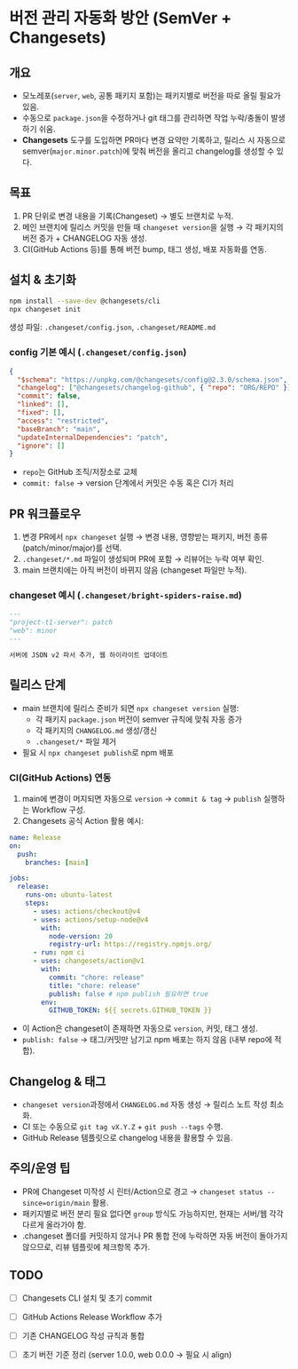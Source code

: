 # 버전 관리 자동화 방안 (SemVer + Changesets)

## 개요
- 모노레포(`server`, `web`, 공통 패키지 포함)는 패키지별로 버전을 따로 올릴 필요가 있음.
- 수동으로 `package.json`을 수정하거나 git 태그를 관리하면 작업 누락/충돌이 발생하기 쉬움.
- **Changesets** 도구를 도입하면 PR마다 변경 요약만 기록하고, 릴리스 시 자동으로 semver(`major.minor.patch`)에 맞춰 버전을 올리고 changelog를 생성할 수 있다.

## 목표
1. PR 단위로 변경 내용을 기록(Changeset) → 별도 브랜치로 누적.
2. 메인 브랜치에 릴리스 커밋을 만들 때 `changeset version`을 실행 → 각 패키지의 버전 증가 + CHANGELOG 자동 생성.
3. CI(GitHub Actions 등)를 통해 버전 bump, 태그 생성, 배포 자동화를 연동.

## 설치 & 초기화
```bash
npm install --save-dev @changesets/cli
npx changeset init
```

생성 파일: `.changeset/config.json`, `.changeset/README.md`

### config 기본 예시 (`.changeset/config.json`)
```json
{
  "$schema": "https://unpkg.com/@changesets/config@2.3.0/schema.json",
  "changelog": ["@changesets/changelog-github", { "repo": "ORG/REPO" }],
  "commit": false,
  "linked": [],
  "fixed": [],
  "access": "restricted",
  "baseBranch": "main",
  "updateInternalDependencies": "patch",
  "ignore": []
}
```
- `repo`는 GitHub 조직/저장소로 교체
- `commit: false` → version 단계에서 커밋은 수동 혹은 CI가 처리

## PR 워크플로우
1. 변경 PR에서 `npx changeset` 실행 → 변경 내용, 영향받는 패키지, 버전 종류(patch/minor/major)를 선택.
2. `.changeset/*.md` 파일이 생성되며 PR에 포함 → 리뷰어는 누락 여부 확인.
3. main 브랜치에는 아직 버전이 바뀌지 않음 (changeset 파일만 누적).

### changeset 예시 (`.changeset/bright-spiders-raise.md`)
```md
---
"project-t1-server": patch
"web": minor
---

서버에 JSON v2 파서 추가, 웹 하이라이트 업데이트
```

## 릴리스 단계
- main 브랜치에 릴리스 준비가 되면 `npx changeset version` 실행:
  - 각 패키지 `package.json` 버전이 semver 규칙에 맞춰 자동 증가
  - 각 패키지의 `CHANGELOG.md` 생성/갱신
  - `.changeset/*` 파일 제거
- 필요 시 `npx changeset publish`로 npm 배포

### CI(GitHub Actions) 연동
1. main에 변경이 머지되면 자동으로 `version` → `commit & tag` → `publish` 실행하는 Workflow 구성.
2. Changesets 공식 Action 활용 예시:
```yaml
name: Release
on:
  push:
    branches: [main]

jobs:
  release:
    runs-on: ubuntu-latest
    steps:
      - uses: actions/checkout@v4
      - uses: actions/setup-node@v4
        with:
          node-version: 20
          registry-url: https://registry.npmjs.org/
      - run: npm ci
      - uses: changesets/action@v1
        with:
          commit: "chore: release"
          title: "chore: release"
          publish: false # npm publish 필요하면 true
        env:
          GITHUB_TOKEN: ${{ secrets.GITHUB_TOKEN }}
```
- 이 Action은 changeset이 존재하면 자동으로 `version`, 커밋, 태그 생성.
- `publish: false` → 태그/커밋만 남기고 npm 배포는 하지 않음 (내부 repo에 적합).

## Changelog & 태그
- `changeset version`과정에서 `CHANGELOG.md` 자동 생성 → 릴리스 노트 작성 최소화.
- CI 또는 수동으로 `git tag vX.Y.Z` + `git push --tags` 수행.
- GitHub Release 템플릿으로 changelog 내용을 활용할 수 있음.

## 주의/운영 팁
- PR에 Changeset 미작성 시 린터/Action으로 경고 → `changeset status --since=origin/main` 활용.
- 패키지별로 버전 분리 필요 없다면 `group` 방식도 가능하지만, 현재는 서버/웹 각각 다르게 올라가야 함.
- .changeset 폴더를 커밋하지 않거나 PR 통합 전에 누락하면 자동 버전이 돌아가지 않으므로, 리뷰 템플릿에 체크항목 추가.

## TODO
- [ ] Changesets CLI 설치 및 초기 commit
- [ ] GitHub Actions Release Workflow 추가
- [ ] 기존 CHANGELOG 작성 규칙과 통합
- [ ] 초기 버전 기준 정리 (server 1.0.0, web 0.0.0 → 필요 시 align)

